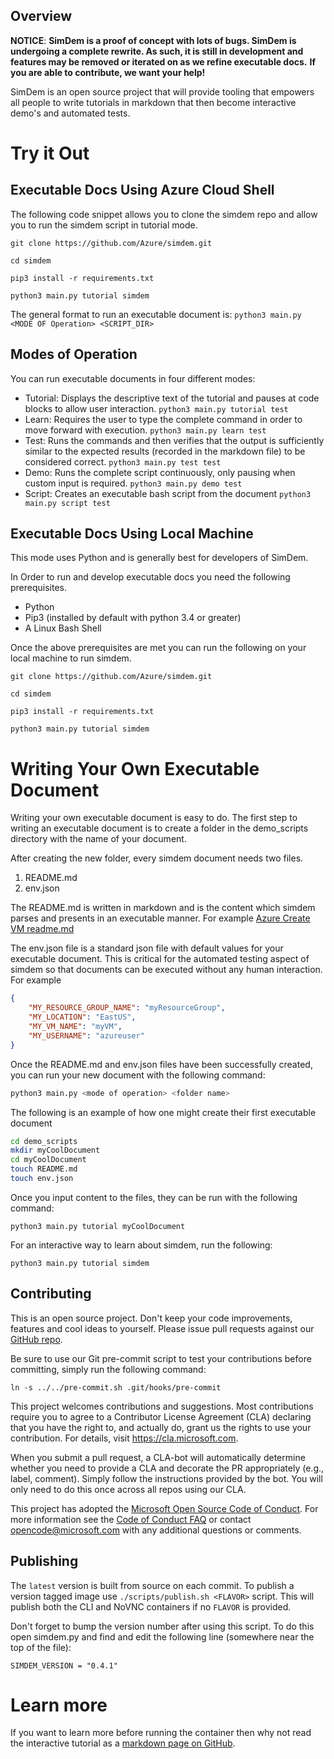 ## Overview

**NOTICE**: **SimDem is a proof of concept with lots of bugs. SimDem is undergoing a complete rewrite. As such, it is still in development and features may be removed or iterated on as we refine executable docs.**
**If you are able to contribute, we want your help!**

SimDem is an open source project that will provide tooling that empowers all people to write tutorials in markdown that then
become interactive demo's and automated tests. 


# Try it Out

## Executable Docs Using Azure Cloud Shell 
The following code snippet allows you to clone the simdem repo and allow you to run the simdem script in tutorial mode.

```
git clone https://github.com/Azure/simdem.git

cd simdem

pip3 install -r requirements.txt

python3 main.py tutorial simdem
```
The general format to run an executable document is: 
`python3 main.py <MODE OF Operation> <SCRIPT_DIR>`

## Modes of Operation
You can run executable documents in four different modes:

  * Tutorial: Displays the descriptive text of the tutorial and pauses
    at code blocks to allow user interaction.
    `python3 main.py tutorial test`
  * Learn: Requires the user to type the complete command in order to move forward with execution. 
  `python3 main.py learn test`
  * Test: Runs the commands and then verifies that the output is
    sufficiently similar to the expected results (recorded in the
    markdown file) to be considered correct.
    `python3 main.py test test`
  * Demo: Runs the complete script continuously, only pausing when custom input is required.
  `python3 main.py demo test`
  * Script: Creates an executable bash script from the document
  `python3 main.py script test`


## Executable Docs Using Local Machine
This mode uses Python and is generally best for developers of SimDem.

In Order to run and develop executable docs you need the following prerequisites.
* Python
* Pip3 (installed by default with python 3.4 or greater)
* A Linux Bash Shell

Once the above prerequisites are met you can run the following on your local machine to run simdem.

```
git clone https://github.com/Azure/simdem.git

cd simdem

pip3 install -r requirements.txt

python3 main.py tutorial simdem
```

# Writing Your Own Executable Document

Writing your own executable document is easy to do. The first step to writing an executable document is to create a folder in the demo_scripts directory with the name of your document.

After creating the new folder, every simdem document needs two files.
  1. README.md 
  2. env.json 

The README.md is written in markdown and is the content which simdem parses and presents in an executable manner. For example [Azure Create VM readme.md](/demo_scripts/Azure/README.md)

The env.json file is a standard json file with default values for your executable document. This is critical for the automated testing aspect of simdem so that documents can be executed without any human interaction. For example
```json
{
    "MY_RESOURCE_GROUP_NAME": "myResourceGroup",
    "MY_LOCATION": "EastUS",
    "MY_VM_NAME": "myVM",
    "MY_USERNAME": "azureuser"
}
```

Once the README.md and env.json files have been successfully created, you can run your new document with the following command:

```bash
python3 main.py <mode of operation> <folder name>
```

The following is an example of how one might create their first executable document
```bash
cd demo_scripts
mkdir myCoolDocument
cd myCoolDocument
touch README.md
touch env.json
```
Once you input content to the files, they can be run with the following command:
```
python3 main.py tutorial myCoolDocument
```

For an interactive way to learn about simdem, run the following:
```
python3 main.py tutorial simdem
```

## Contributing

This is an open source project. Don't keep your code improvements,
features and cool ideas to yourself. Please issue pull requests
against our [GitHub repo](http://github.com/rgardler/simdem).

Be sure to use our Git pre-commit script to test your contributions
before committing, simply run the following command:

```
ln -s ../../pre-commit.sh .git/hooks/pre-commit
```

This project welcomes contributions and suggestions.  Most
contributions require you to agree to a Contributor License Agreement
(CLA) declaring that you have the right to, and actually do, grant us
the rights to use your contribution. For details, visit
https://cla.microsoft.com.

When you submit a pull request, a CLA-bot will automatically determine
whether you need to provide a CLA and decorate the PR appropriately
(e.g., label, comment). Simply follow the instructions provided by the
bot. You will only need to do this once across all repos using our
CLA.

This project has adopted
the
[Microsoft Open Source Code of Conduct](https://opensource.microsoft.com/codeofconduct/).
For more information see
the
[Code of Conduct FAQ](https://opensource.microsoft.com/codeofconduct/faq/) or
contact [opencode@microsoft.com](mailto:opencode@microsoft.com) with
any additional questions or comments.

## Publishing

The `latest` version is built from source on each commit. To publish a
version tagged image use `./scripts/publish.sh <FLAVOR>` script. This
will publish both the CLI and NoVNC containers if no `FLAVOR` is
provided.

Don't forget to bump the version number after using this script. To do
this open simdem.py and find and edit the following line (somewhere
near the top of the file):

`SIMDEM_VERSION = "0.4.1"`

# Learn more

If you want to learn more before running the container then why not
read the interactive tutorial as
a
[markdown page on GitHub](https://github.com/rgardler/simdem/blob/master/demo_scripts/simdem/README.md).
